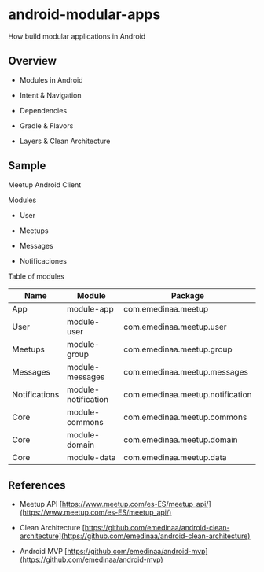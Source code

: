 # android-modular-apps

How build modular applications in Android 

## Overview 

- Modules in Android

- Intent & Navigation

- Dependencies

- Gradle & Flavors

- Layers & Clean Architecture

## Sample 

Meetup Android Client

Modules

- User 

- Meetups

- Messages

- Notificaciones

Table of modules

Name | Module  | Package 
------------ | ------------- | ------------- 
App | module-app | com.emedinaa.meetup
User | module-user | com.emedinaa.meetup.user
Meetups | module-group | com.emedinaa.meetup.group
Messages | module-messages | com.emedinaa.meetup.messages
Notifications | module-notification | com.emedinaa.meetup.notification
Core | module-commons | com.emedinaa.meetup.commons
Core | module-domain | com.emedinaa.meetup.domain
Core | module-data | com.emedinaa.meetup.data

  
## References 

- Meetup API [https://www.meetup.com/es-ES/meetup_api/](https://www.meetup.com/es-ES/meetup_api/)

- Clean Architecture [https://github.com/emedinaa/android-clean-architecture](https://github.com/emedinaa/android-clean-architecture)

- Android MVP [https://github.com/emedinaa/android-mvp](https://github.com/emedinaa/android-mvp)
